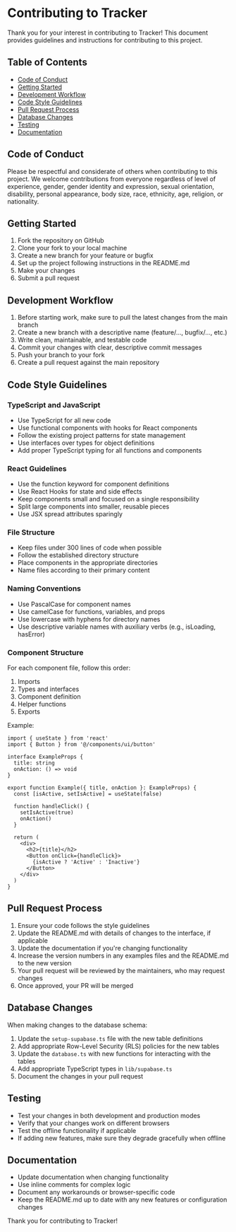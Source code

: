 # Contributing to Tracker

Thank you for your interest in contributing to Tracker! This document provides guidelines and instructions for contributing to this project.

## Table of Contents

- [Code of Conduct](#code-of-conduct)
- [Getting Started](#getting-started)
- [Development Workflow](#development-workflow)
- [Code Style Guidelines](#code-style-guidelines)
- [Pull Request Process](#pull-request-process)
- [Database Changes](#database-changes)
- [Testing](#testing)
- [Documentation](#documentation)

## Code of Conduct

Please be respectful and considerate of others when contributing to this project. We welcome contributions from everyone regardless of level of experience, gender, gender identity and expression, sexual orientation, disability, personal appearance, body size, race, ethnicity, age, religion, or nationality.

## Getting Started

1. Fork the repository on GitHub
2. Clone your fork to your local machine
3. Create a new branch for your feature or bugfix
4. Set up the project following instructions in the README.md
5. Make your changes
6. Submit a pull request

## Development Workflow

1. Before starting work, make sure to pull the latest changes from the main branch
2. Create a new branch with a descriptive name (feature/..., bugfix/..., etc.)
3. Write clean, maintainable, and testable code
4. Commit your changes with clear, descriptive commit messages
5. Push your branch to your fork
6. Create a pull request against the main repository

## Code Style Guidelines

### TypeScript and JavaScript

- Use TypeScript for all new code
- Use functional components with hooks for React components
- Follow the existing project patterns for state management
- Use interfaces over types for object definitions
- Add proper TypeScript typing for all functions and components

### React Guidelines

- Use the function keyword for component definitions
- Use React Hooks for state and side effects
- Keep components small and focused on a single responsibility
- Split large components into smaller, reusable pieces
- Use JSX spread attributes sparingly

### File Structure

- Keep files under 300 lines of code when possible
- Follow the established directory structure
- Place components in the appropriate directories
- Name files according to their primary content

### Naming Conventions

- Use PascalCase for component names
- Use camelCase for functions, variables, and props
- Use lowercase with hyphens for directory names
- Use descriptive variable names with auxiliary verbs (e.g., isLoading, hasError)

### Component Structure

For each component file, follow this order:
1. Imports
2. Types and interfaces
3. Component definition
4. Helper functions
5. Exports

Example:
```tsx
import { useState } from 'react'
import { Button } from '@/components/ui/button'

interface ExampleProps {
  title: string
  onAction: () => void
}

export function Example({ title, onAction }: ExampleProps) {
  const [isActive, setIsActive] = useState(false)
  
  function handleClick() {
    setIsActive(true)
    onAction()
  }
  
  return (
    <div>
      <h2>{title}</h2>
      <Button onClick={handleClick}>
        {isActive ? 'Active' : 'Inactive'}
      </Button>
    </div>
  )
}
```

## Pull Request Process

1. Ensure your code follows the style guidelines
2. Update the README.md with details of changes to the interface, if applicable
3. Update the documentation if you're changing functionality
4. Increase the version numbers in any examples files and the README.md to the new version
5. Your pull request will be reviewed by the maintainers, who may request changes
6. Once approved, your PR will be merged

## Database Changes

When making changes to the database schema:

1. Update the `setup-supabase.ts` file with the new table definitions
2. Add appropriate Row-Level Security (RLS) policies for the new tables
3. Update the `database.ts` with new functions for interacting with the tables
4. Add appropriate TypeScript types in `lib/supabase.ts`
5. Document the changes in your pull request

## Testing

- Test your changes in both development and production modes
- Verify that your changes work on different browsers
- Test the offline functionality if applicable
- If adding new features, make sure they degrade gracefully when offline

## Documentation

- Update documentation when changing functionality
- Use inline comments for complex logic
- Document any workarounds or browser-specific code
- Keep the README.md up to date with any new features or configuration changes

Thank you for contributing to Tracker! 